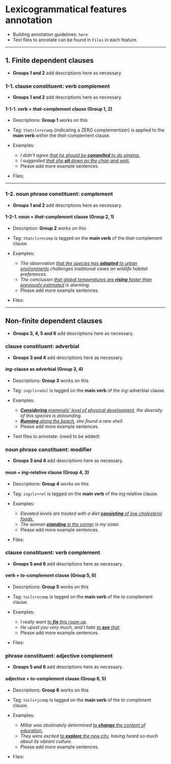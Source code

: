 # Lexicogrammatical features annotation

- Building annotation guidelines: `here`
- Text files to annotate can be found in `Files` in each feature.

-------------

## 1. Finite dependent clauses

- **Groups 1 and 2** add descriptions here as necessary.

### 1-1. clause constituent: verb complement

- **Groups 1 and 2** add descriptions here as necessary.

#### 1-1-1. verb + *that*-complement clause (Group 1, 2)

- Descriptions: **Group 1** works on this

- Tag: `thatcls+vcomp` (indicating a ZERO complementizer) is applied to the **main verb** within the *that*-complement clause.

- Examples:
	- *I didn't agree <ins>that he should be **compelled** to do singing.</ins>*
	- *I suggested <ins>that she **sit** down on the chair and wait.</ins>*
	- Please add more example sentences.
	
- Files:

--------

### 1-2. noun phrase constituent: complement

- **Groups 1 and 2** add descriptions here as necessary.

#### 1-2-1. noun + *that*-complement clause (Group 2, 1)

- Description: **Group 2** works on this

- Tag: `thatcls+ncomp` is tagged on the **main verb** of the *that*-complement clause.

- Examples:
	- *The observation <ins>that the species has **adapted** to urban environments</ins> challenges traditional views on wildlife habitat preferences.*
	- *The conclusion <ins>that global temperatures are **rising** faster than previously estimated</ins> is alarming.*
	- Please add more example sentences.
	
- Files:

---------

## Non-finite dependent clauses

- **Groups 3, 4, 5 and 6** add descriptions here as necessary.

### clause constituent: adverbial

- **Groups 3 and 4** add descriptions here as necessary.

#### *ing*-clause as adverbial (Group 3, 4)

- Descriptions: **Group 3** works on this

- Tag: `ingcls+advl` is tagged on the **main verb** of the *ing*-adverbial clause.

- Examples:
	- *<ins>**Considering** mammals’ level of physical development</ins>, the diversity of this species is astounding.*
	- *<ins>**Running** along the beach</ins>, she found a rare shell.*
	- Please add more example sentences.
	   
- Text files to annotate: (need to be added)

### noun phrase constituent: modifier

- **Groups 3 and 4** add descriptions here as necessary.

#### noun + *ing*-relative clause (Group 4, 3)

- Descriptions: **Group 4** works on this

- Tag: `ingcls+rel` is tagged on the **main verb** of the *ing* relative clause.

- Examples:
	- *Elevated levels are treated with a diet <ins>**consisting** of low cholesterol foods.</ins>*
	- *The woman <ins>**standing** in the corner</ins> is my sister.*
	- Please add more example sentences.

- Files:

### clause constituent: verb complement

- **Groups 5 and 6** add descriptions here as necessary.

#### verb + *to*-complement clause (Group 5, 6)

- Descriptions: **Group 5** works on this

- Tag: `tocls+vcomp` is tagged on the **main verb** of the *to* complement clause.

- Examples:
	- *I really want <ins>to **fix** this room up</ins>.*
	- *He upset you very much, and I hate <ins>to **see** that</ins>.*
	- Please add more example sentences.
	
- Files:

### phrase constituent: adjective complement

- **Groups 5 and 6** add descriptions here as necessary.

#### adjective + *to*-complement clause (Group 6, 5)

- Descriptions: **Group 6** works on this

- Tag: `tocls+jcomp` is tagged on the **main verb** of the *to* compliment clause.

- Examples: 
	- *Millar was obstinately determined <ins>to **change** the content of education.</ins>*
	- *They were excited <ins>to **explore** the new city</ins>, having heard so much about its vibrant culture.*
	- Please add more example sentences.
	
- Files:
